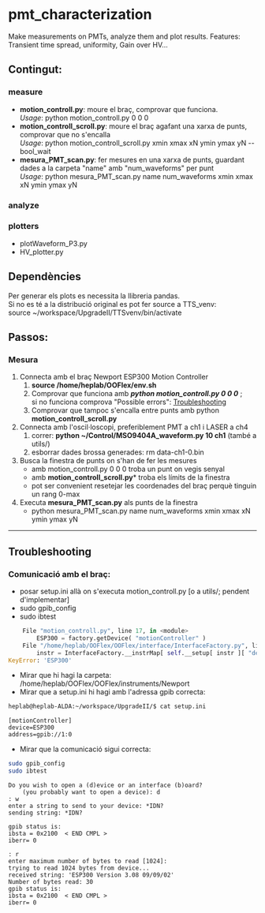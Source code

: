 # pmt_characterization
Make measurements on PMTs, analyze them and plot results. Features: Transient time spread, uniformity, Gain over HV...

## Contingut:
### measure
* **motion_controll.py**: moure el braç, comprovar que funciona.  
_Usage_: python motion_controll.py 0 0 0  
* **motion_controll_scroll.py**: moure el braç agafant una xarxa de punts, comprovar que no s'encalla  
_Usage_: python motion_controll_scroll.py xmin xmax xN ymin ymax yN --bool_wait  
* **mesura_PMT_scan.py**: fer mesures en una xarxa de punts, guardant dades a la carpeta "name" amb "num_waveforms" per punt  
_Usage_: python mesura_PMT_scan.py name num_waveforms xmin xmax xN ymin ymax yN  
### analyze
### plotters
* plotWaveform_P3.py
* HV_plotter.py

## Dependències
Per generar els plots es necessita la llibreria pandas.  
Si no es té a la distribució original es pot fer source a TTS_venv:  
source ~/workspace/UpgradeII/TTSvenv/bin/activate  

## Passos:
### Mesura
1. Connecta amb el braç Newport ESP300 Motion Controller  
    1. **source /home/heplab/OOFlex/env.sh**  
    2. Comprovar que funciona amb ***python motion_controll.py 0 0 0*** ;  
    si no funciona comprova "Possible errors": [Troubleshooting](#troubleshooting)  
    3. Comprovar que tampoc s'encalla entre punts amb python **motion_controll_scroll.py**  
2. Connecta amb l'oscil·loscopi, preferiblement PMT a ch1 i LASER a ch4  
    1. correr: **python ~/Control/MSO9404A_waveform.py 10 ch1** (també a utils/)  
    2. esborrar dades brossa generades: rm data-ch1-0.bin  
3. Busca la finestra de punts on s'han de fer les mesures  
    - amb motion_controll.py 0 0 0 troba un punt on vegis senyal  
    - amb **motion_controll_scroll.py*** troba els límits de la finestra  
    - pot ser convenient resetejar les coordenades del braç perquè tinguin un rang 0-max  
4. Executa **mesura_PMT_scan.py** als punts de la finestra  
    - python  mesura_PMT_scan.py name num_waveforms xmin xmax xN ymin ymax yN  



---

## Troubleshooting
### Comunicació amb el braç:
- posar setup.ini allà on s'executa motion_controll.py [o a utils/; pendent d'implementar]  
- sudo gpib_config  
- sudo ibtest  

```python
    File "motion_controll.py", line 17, in <module>  
        ESP300 = factory.getDevice( "motionController" )  
    File "/home/heplab/OOFlex/OOFlex/interface/InterfaceFactory.py", line 81, in getDevice  
        instr = InterfaceFactory.__instrMap[ self.__setup[ instr ][ "device" ] ]  
KeyError: 'ESP300'  
```

* Mirar que hi hagi la carpeta: /home/heplab/OOFlex/OOFlex/instruments/Newport  
* Mirar que a setup.ini hi hagi amb l'adressa gpib correcta:
```bash
heplab@heplab-ALDA:~/workspace/UpgradeII/$ cat setup.ini
```
```
[motionController]  
device=ESP300  
address=gpib://1:0  
```

* Mirar que la comunicació sigui correcta:

```bash
sudo gpib_config  
sudo ibtest  
```

```
Do you wish to open a (d)evice or an interface (b)oard?  
    (you probably want to open a device): d  
: w      
enter a string to send to your device: *IDN?  
sending string: *IDN?  

gpib status is:  
ibsta = 0x2100  < END CMPL >  
iberr= 0  

: r  
enter maximum number of bytes to read [1024]:  
trying to read 1024 bytes from device...  
received string: 'ESP300 Version 3.08 09/09/02'
Number of bytes read: 30  
gpib status is:  
ibsta = 0x2100  < END CMPL >  
iberr= 0  
```
